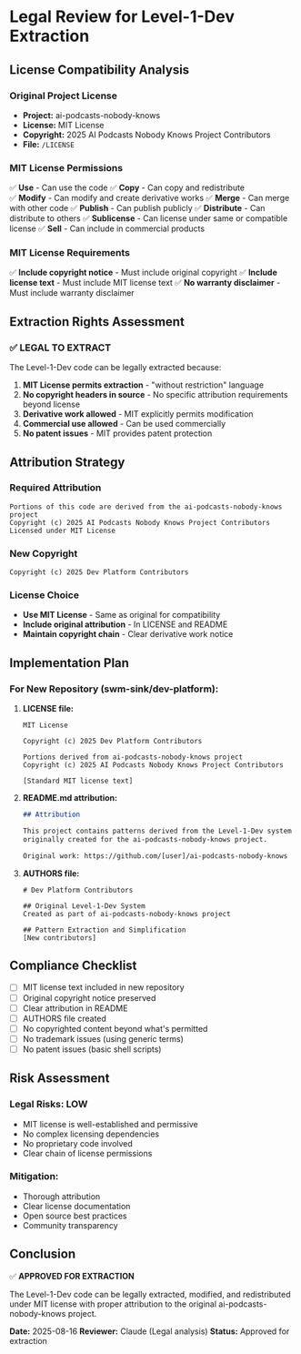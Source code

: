 # Legal Review for Level-1-Dev Extraction

## License Compatibility Analysis

### Original Project License
- **Project:** ai-podcasts-nobody-knows
- **License:** MIT License
- **Copyright:** 2025 AI Podcasts Nobody Knows Project Contributors
- **File:** `/LICENSE`

### MIT License Permissions
✅ **Use** - Can use the code
✅ **Copy** - Can copy and redistribute  
✅ **Modify** - Can modify and create derivative works
✅ **Merge** - Can merge with other code
✅ **Publish** - Can publish publicly
✅ **Distribute** - Can distribute to others
✅ **Sublicense** - Can license under same or compatible license
✅ **Sell** - Can include in commercial products

### MIT License Requirements
✅ **Include copyright notice** - Must include original copyright
✅ **Include license text** - Must include MIT license text
✅ **No warranty disclaimer** - Must include warranty disclaimer

## Extraction Rights Assessment

### ✅ LEGAL TO EXTRACT
The Level-1-Dev code can be legally extracted because:

1. **MIT License permits extraction** - "without restriction" language
2. **No copyright headers in source** - No specific attribution requirements beyond license
3. **Derivative work allowed** - MIT explicitly permits modification
4. **Commercial use allowed** - Can be used commercially
5. **No patent issues** - MIT provides patent protection

## Attribution Strategy

### Required Attribution
```
Portions of this code are derived from the ai-podcasts-nobody-knows project
Copyright (c) 2025 AI Podcasts Nobody Knows Project Contributors
Licensed under MIT License
```

### New Copyright
```
Copyright (c) 2025 Dev Platform Contributors
```

### License Choice
- **Use MIT License** - Same as original for compatibility
- **Include original attribution** - In LICENSE and README
- **Maintain copyright chain** - Clear derivative work notice

## Implementation Plan

### For New Repository (swm-sink/dev-platform):

1. **LICENSE file:**
   ```
   MIT License
   
   Copyright (c) 2025 Dev Platform Contributors
   
   Portions derived from ai-podcasts-nobody-knows project
   Copyright (c) 2025 AI Podcasts Nobody Knows Project Contributors
   
   [Standard MIT license text]
   ```

2. **README.md attribution:**
   ```markdown
   ## Attribution
   
   This project contains patterns derived from the Level-1-Dev system
   originally created for the ai-podcasts-nobody-knows project.
   
   Original work: https://github.com/[user]/ai-podcasts-nobody-knows
   ```

3. **AUTHORS file:**
   ```
   # Dev Platform Contributors
   
   ## Original Level-1-Dev System
   Created as part of ai-podcasts-nobody-knows project
   
   ## Pattern Extraction and Simplification
   [New contributors]
   ```

## Compliance Checklist

- [ ] MIT license text included in new repository
- [ ] Original copyright notice preserved
- [ ] Clear attribution in README
- [ ] AUTHORS file created
- [ ] No copyrighted content beyond what's permitted
- [ ] No trademark issues (using generic terms)
- [ ] No patent issues (basic shell scripts)

## Risk Assessment

### Legal Risks: **LOW**
- MIT license is well-established and permissive
- No complex licensing dependencies
- No proprietary code involved
- Clear chain of license permissions

### Mitigation:
- Thorough attribution
- Clear license documentation  
- Open source best practices
- Community transparency

## Conclusion

✅ **APPROVED FOR EXTRACTION**

The Level-1-Dev code can be legally extracted, modified, and redistributed under MIT license with proper attribution to the original ai-podcasts-nobody-knows project.

**Date:** 2025-08-16
**Reviewer:** Claude (Legal analysis)
**Status:** Approved for extraction